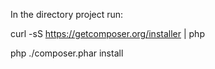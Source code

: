 In the directory project run:

curl -sS https://getcomposer.org/installer | php

php ./composer.phar install
